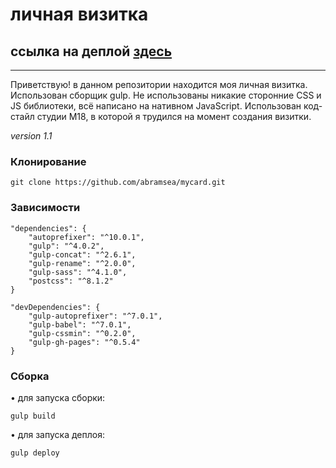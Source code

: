 # личная визитка
## ссылка на деплой [здесь](https://abramsea.github.io/mycard/)

---

Приветствую! в данном репозитории находится моя личная визитка.
Использован сборщик gulp.
Не использованы никакие сторонние CSS и JS библиотеки, всё написано на нативном JavaScript.
Использован код-стайл студии М18, в которой я трудился на момент создания визитки.

_version 1.1_

### Клонирование

    git clone https://github.com/abramsea/mycard.git

### Зависимости

    "dependencies": {
        "autoprefixer": "^10.0.1",
        "gulp": "^4.0.2",
        "gulp-concat": "^2.6.1",
        "gulp-rename": "^2.0.0",
        "gulp-sass": "^4.1.0",
        "postcss": "^8.1.2"
    }

    "devDependencies": {
        "gulp-autoprefixer": "^7.0.1",
        "gulp-babel": "^7.0.1",
        "gulp-cssmin": "^0.2.0",
        "gulp-gh-pages": "^0.5.4"
    }

    
### Сборка

&bull; для запуска сборки:

    gulp build


&bull; для запуска деплоя:

    gulp deploy
